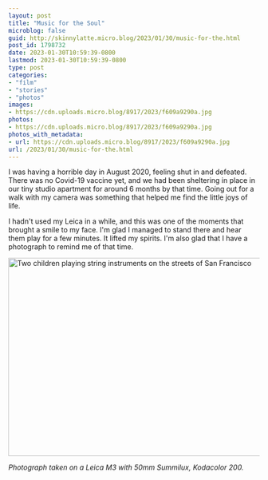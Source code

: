 ```yaml
---
layout: post
title: "Music for the Soul"
microblog: false
guid: http://skinnylatte.micro.blog/2023/01/30/music-for-the.html
post_id: 1798732
date: 2023-01-30T10:59:39-0800
lastmod: 2023-01-30T10:59:39-0800
type: post
categories:
- "film"
- "stories"
- "photos"
images:
- https://cdn.uploads.micro.blog/8917/2023/f609a9290a.jpg
photos:
- https://cdn.uploads.micro.blog/8917/2023/f609a9290a.jpg
photos_with_metadata:
- url: https://cdn.uploads.micro.blog/8917/2023/f609a9290a.jpg
url: /2023/01/30/music-for-the.html
---
```

I was having a horrible day in August 2020, feeling shut in and defeated. There was no Covid-19 vaccine yet, and we had been sheltering in place in our tiny studio apartment for around 6 months by that time. Going out for a walk with my camera was something that helped me find the little joys of life.

I hadn't used my Leica in a while, and this was one of the moments that brought a smile to my face. I'm glad I managed to stand there and hear them play for a few minutes. It lifted my spirits. I'm also glad that I have a photograph to remind me of that time.

<img src="uploads/2023/f609a9290a.jpg" width="600" height="397" alt="Two children playing string instruments on the streets of San Francisco" />

*Photograph taken on a Leica M3 with 50mm Summilux, Kodacolor 200.*
